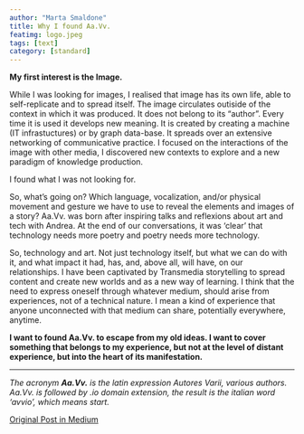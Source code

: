```yaml
---
author: "Marta Smaldone"
title: Why I found Aa.Vv.
featimg: logo.jpeg
tags: [text]
category: [standard]
---
```


<!-- Start Writing Below in Markdown -->


**My first interest is the Image.**

While I was looking for images, I realised that image has its own life, able to self-replicate and to spread itself. The image circulates outiside of the context in which it was produced. It does not belong to its “author”.
Every time it is used it develops new meaning.
It is created by creating a machine (IT infrastuctures) or by graph data-base.
It spreads over an extensive networking of communicative practice. I focused on the interactions of the image with other media, I discovered new contexts to explore and a new paradigm of knowledge production.

I found what I was not looking for.

So, what’s going on? Which language, vocalization, and/or physical movement and gesture we have to use to reveal the elements and images of a story?
Aa.Vv. was born after inspiring talks and reflexions about art and tech with Andrea. At the end of our conversations, it was ‘clear’ that technology needs more poetry and poetry needs more technology.

So, technology and art. Not just technology itself, but what we can do with it, and what impact it had, has, and, above all, will have, on our relationships.
I have been captivated by Transmedia storytelling to spread content and create new worlds and as a new way of learning. I think that the need to express oneself through whatever medium, should arise from experiences, not of a technical nature.
I mean a kind of experience that anyone unconnected with that medium can share, potentially everywhere, anytime.



**I want to found Aa.Vv. to escape from my old ideas. I want to cover something that belongs to my experience, but not at the level of distant experience, but into the heart of its manifestation.**






---

_The acronym **Aa.Vv.** is the latin expression Autores Varii, various authors. Aa.Vv. is followed by .io domain extension, the result is the italian word ‘avvio’, which means start._


<a href="https://ablog.aavv.io/why-i-found-aa-vv-cd6c35d94c70"> Original Post in Medium </a>

